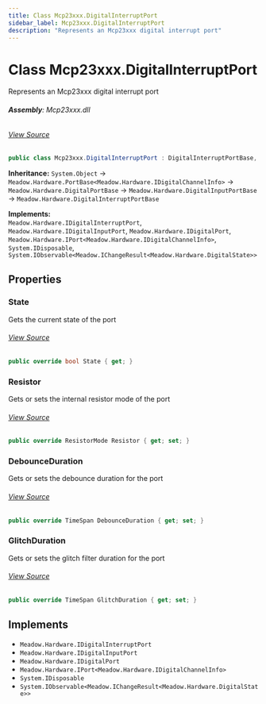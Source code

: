 ```yaml
---
title: Class Mcp23xxx.DigitalInterruptPort
sidebar_label: Mcp23xxx.DigitalInterruptPort
description: "Represents an Mcp23xxx digital interrupt port"
---
```

# Class Mcp23xxx.DigitalInterruptPort
Represents an Mcp23xxx digital interrupt port

###### **Assembly**: Mcp23xxx.dll
###### [View Source](https://github.com/WildernessLabs/Meadow.Foundation.git/blob/develop/Source/Meadow.Foundation.Peripherals/ICs.IOExpanders.Mcp23xxx/Driver/Mcp23xxx.DigitalInterruptPort.cs#L11)
```csharp title="Declaration"
public class Mcp23xxx.DigitalInterruptPort : DigitalInterruptPortBase, IDigitalInterruptPort, IDigitalInputPort, IDigitalPort, IPort<IDigitalChannelInfo>, IDisposable, IObservable<IChangeResult<DigitalState>>
```
**Inheritance:** `System.Object` -> `Meadow.Hardware.PortBase<Meadow.Hardware.IDigitalChannelInfo>` -> `Meadow.Hardware.DigitalPortBase` -> `Meadow.Hardware.DigitalInputPortBase` -> `Meadow.Hardware.DigitalInterruptPortBase`

**Implements:**  
`Meadow.Hardware.IDigitalInterruptPort`, `Meadow.Hardware.IDigitalInputPort`, `Meadow.Hardware.IDigitalPort`, `Meadow.Hardware.IPort<Meadow.Hardware.IDigitalChannelInfo>`, `System.IDisposable`, `System.IObservable<Meadow.IChangeResult<Meadow.Hardware.DigitalState>>`

## Properties
### State
Gets the current state of the port
###### [View Source](https://github.com/WildernessLabs/Meadow.Foundation.git/blob/develop/Source/Meadow.Foundation.Peripherals/ICs.IOExpanders.Mcp23xxx/Driver/Mcp23xxx.DigitalInterruptPort.cs#L14)
```csharp title="Declaration"
public override bool State { get; }
```
### Resistor
Gets or sets the internal resistor mode of the port
###### [View Source](https://github.com/WildernessLabs/Meadow.Foundation.git/blob/develop/Source/Meadow.Foundation.Peripherals/ICs.IOExpanders.Mcp23xxx/Driver/Mcp23xxx.DigitalInterruptPort.cs#L20)
```csharp title="Declaration"
public override ResistorMode Resistor { get; set; }
```
### DebounceDuration
Gets or sets the debounce duration for the port
###### [View Source](https://github.com/WildernessLabs/Meadow.Foundation.git/blob/develop/Source/Meadow.Foundation.Peripherals/ICs.IOExpanders.Mcp23xxx/Driver/Mcp23xxx.DigitalInterruptPort.cs#L28)
```csharp title="Declaration"
public override TimeSpan DebounceDuration { get; set; }
```
### GlitchDuration
Gets or sets the glitch filter duration for the port
###### [View Source](https://github.com/WildernessLabs/Meadow.Foundation.git/blob/develop/Source/Meadow.Foundation.Peripherals/ICs.IOExpanders.Mcp23xxx/Driver/Mcp23xxx.DigitalInterruptPort.cs#L31)
```csharp title="Declaration"
public override TimeSpan GlitchDuration { get; set; }
```

## Implements

* `Meadow.Hardware.IDigitalInterruptPort`
* `Meadow.Hardware.IDigitalInputPort`
* `Meadow.Hardware.IDigitalPort`
* `Meadow.Hardware.IPort<Meadow.Hardware.IDigitalChannelInfo>`
* `System.IDisposable`
* `System.IObservable<Meadow.IChangeResult<Meadow.Hardware.DigitalState>>`
